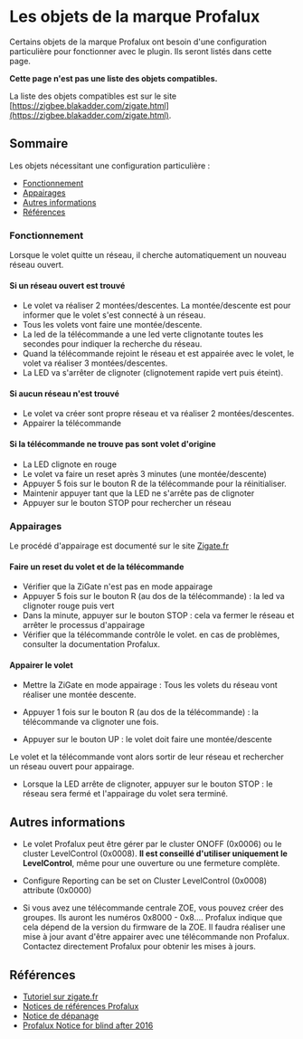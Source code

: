 # Les objets de la marque Profalux

Certains objets de la marque Profalux ont besoin d'une configuration particulière pour fonctionner avec le plugin. Ils seront listés dans cette page.

**Cette page n'est pas une liste des objets compatibles.**

La liste des objets compatibles est sur le site [https://zigbee.blakadder.com/zigate.html](https://zigbee.blakadder.com/zigate.html).


## Sommaire

Les objets nécessitant une configuration particulière :

* [Fonctionnement](#Fonctionnement)
* [Appairages](#appairages)
* [Autres informations](#autres-informations)
* [Références](#r%C3%A9f%C3%A9rences)


### Fonctionnement

Lorsque le volet quitte un réseau, il cherche automatiquement un nouveau réseau ouvert.

#### Si un réseau ouvert est trouvé

 * Le volet va réaliser 2 montées/descentes. La montée/descente est pour informer que le volet s'est connecté à un réseau.
 * Tous les volets vont faire une montée/descente.
 * La led de la télécommande a une led verte clignotante toutes les secondes pour indiquer la recherche du réseau.
 * Quand la télécommande rejoint le réseau et est appairée avec le volet, le volet va réaliser 3 montées/descentes.
 * La LED va s'arrêter de clignoter (clignotement rapide vert puis éteint).


#### Si aucun réseau n'est trouvé

* Le volet va créer sont propre réseau et va réaliser 2 montées/descentes.
* Appairer la télécommande


#### Si la télécommande ne trouve pas sont volet d'origine

* La LED clignote en rouge
* Le volet va faire un reset après 3 minutes (une montée/descente)
* Appuyer 5 fois sur le bouton R de la télécommande pour la réinitialiser.
* Maintenir appuyer tant que la LED ne s'arrête pas de clignoter
* Appuyer sur le bouton STOP pour rechercher un réseau


### Appairages

Le procédé d'appairage est documenté sur le site [Zigate.fr]( https://zigate.fr/2018/02/03/association-des-volets-profalux-a-la-zigate/ )

#### Faire un reset du volet et de la télécommande

* Vérifier que la ZiGate n'est pas en mode appairage
* Appuyer 5 fois sur le bouton R (au dos de la télécommande) : la led va clignoter rouge puis vert
* Dans la minute, appuyer sur le bouton STOP : cela va fermer le réseau et arrêter le processus d'appairage
* Vérifier que la télécommande contrôle le volet. en cas de problèmes, consulter la documentation Profalux.


#### Appairer le volet

* Mettre la ZiGate en mode appairage : Tous les volets du réseau vont réaliser une montée descente.

* Appuyer 1 fois sur le bouton R (au dos de la télécommande) : la télécommande va clignoter une fois.
* Appuyer sur le bouton UP : le volet doit faire une montée/descente

Le volet et la télécommande vont alors sortir de leur réseau et rechercher un réseau ouvert pour appairage.

* Lorsque la LED arrête de clignoter, appuyer sur le bouton STOP : le réseau sera fermé et l'appairage du volet sera terminé.


## Autres informations

* Le volet Profalux peut être gérer par le cluster ONOFF (0x0006) ou le cluster LevelControl (0x0008). __Il est conseillé d'utiliser uniquement le LevelControl__, même pour une ouverture ou une fermeture complète.

* Configure Reporting can be set on Cluster LevelControl (0x0008) attribute (0x0000)

* Si vous avez une télécommande centrale ZOE, vous pouvez créer des groupes. Ils auront les numéros 0x8000 - 0x8.... Profalux indique que cela dépend de la version du firmware de la ZOE. Il faudra réaliser une mise à jour avant d'être appairer avec une télécommande non Profalux. Contactez directement Profalux pour obtenir les mises à jours.


## Références

* [Tutoriel sur zigate.fr](https://zigate.fr/documentation/association-des-volets-profalux-a-la-zigate)
* [Notices de références Profalux]( https://www.profalux-pro.com/telecommande/moteur-radio-profalux-zigbee-2/)
* [Notice de dépanage](https://www.profalux-pro.com/notice/mon-volet-roulant-ne-fonctionne-plus-ndep005-2/)
* [Profalux Notice for blind after 2016](http://www.profalux-pro.com/download/1.%20Notices,%20Plans,%20Technique/1.%20Volets%20roulants/3.%20Moteurs%20Commandes%20et%20Accessoires/1.%20Moteur/Moteur%20Profalux%20Zigbee/Notice%20SAV%20moteur%20et%20telecommande%20Profalux%20Zigbee.%20A%20partir%20de%20Juillet%202016-NSAV029.pdf)
